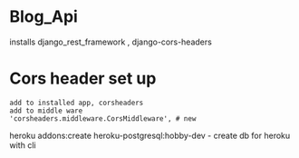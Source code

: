 # Blog_Api

installs django_rest_framework , django-cors-headers

# Cors header set up

    add to installed app, corsheaders
    add to middle ware
    'corsheaders.middleware.CorsMiddleware', # new

heroku addons:create heroku-postgresql:hobby-dev - create db for heroku with cli
